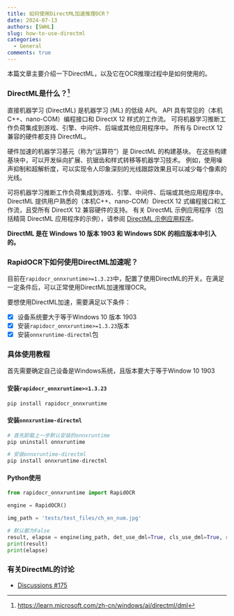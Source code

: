 ```yaml
---
title: 如何使用DirectML加速推理OCR？
date: 2024-07-13
authors: [SWHL]
slug: how-to-use-directml
categories:
  - General
comments: true
---
```


本篇文章主要介绍一下DirectML，以及它在OCR推理过程中是如何使用的。

<!-- more -->

### DirectML是什么？[^microsoft]

直接机器学习 (DirectML) 是机器学习 (ML) 的低级 API。 API 具有常见的（本机 C++、nano-COM）编程接口和 DirectX 12 样式的工作流。 可将机器学习推断工作负荷集成到游戏、引擎、中间件、后端或其他应用程序中。 所有与 DirectX 12 兼容的硬件都支持 DirectML。

硬件加速的机器学习基元（称为“运算符”）是 DirectML 的构建基块。 在这些构建基块中，可以开发纵向扩展、抗锯齿和样式转移等机器学习技术。 例如，使用噪声抑制和超解析度，可以实现令人印象深刻的光线跟踪效果且可以减少每个像素的光线。

可将机器学习推断工作负荷集成到游戏、引擎、中间件、后端或其他应用程序中。 DirectML 提供用户熟悉的（本机C++、nano-COM）DirectX 12 式编程接口和工作流，且受所有 DirectX 12 兼容硬件的支持。 有关 DirectML 示例应用程序（包括精简 DirectML 应用程序的示例），请参阅 [DirectML 示例应用程序](https://learn.microsoft.com/zh-cn/windows/ai/directml/dml-min-app)。

**DirectML 是在 Windows 10 版本 1903 和 Windows SDK 的相应版本中引入的。**

### RapidOCR下如何使用DirectML加速呢？

目前在`rapidocr_onnxruntime>=1.3.23`中，配置了使用DirectML的开关。在满足一定条件后，可以正常使用DirectML加速推理OCR。

要想使用DirectML加速，需要满足以下条件：

- [x] 设备系统要大于等于Windows 10 版本 1903
- [x] 安装`rapidocr_onnxruntime>=1.3.23`版本
- [x] 安装`onnxruntime-directml`包

### 具体使用教程

首先需要确定自己设备是Windows系统，且版本要大于等于Window 10 1903

#### 安装`rapidocr_onnxruntime>=1.3.23`

```bash linenums="1"
pip install rapidocr_onnxruntime
```

#### 安装`onnxruntime-directml`

```bash linenums="1"
# 首先卸载上一步默认安装的onnxruntime
pip uninstall onnxruntime

# 安装onnxruntime-directml
pip install onnxruntime-directml
```

#### Python使用

```python linenums="1"
from rapidocr_onnxruntime import RapidOCR

engine = RapidOCR()

img_path = 'tests/test_files/ch_en_num.jpg'

# 默认都为False
result, elapse = engine(img_path, det_use_dml=True, cls_use_dml=True, rec_use_dml=True)
print(result)
print(elapse)
```

### 有关DirectML的讨论

- [Discussions #175](https://github.com/RapidAI/RapidOCR/discussions/175)

[^microsoft]: <https://learn.microsoft.com/zh-cn/windows/ai/directml/dml>
